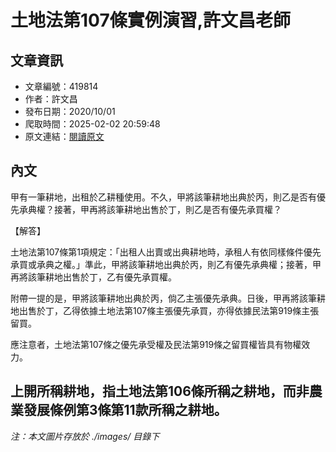 # 土地法第107條實例演習,許文昌老師

## 文章資訊
- 文章編號：419814
- 作者：許文昌
- 發布日期：2020/10/01
- 爬取時間：2025-02-02 20:59:48
- 原文連結：[閱讀原文](https://real-estate.get.com.tw/Columns/detail.aspx?no=419814)

## 內文
甲有一筆耕地，出租於乙耕種使用。不久，甲將該筆耕地出典於丙，則乙是否有優先承典權？接著，甲再將該筆耕地出售於丁，則乙是否有優先承買權？

【解答】

土地法第107條第1項規定：「出租人出賣或出典耕地時，承租人有依同樣條件優先承買或承典之權。」準此，甲將該筆耕地出典於丙，則乙有優先承典權；接著，甲再將該筆耕地出售於丁，乙有優先承買權。

附帶一提的是，甲將該筆耕地出典於丙，倘乙主張優先承典。日後，甲再將該筆耕地出售於丁，乙得依據土地法第107條主張優先承買，亦得依據民法第919條主張留買。

應注意者，土地法第107條之優先承受權及民法第919條之留買權皆具有物權效力。

上開所稱耕地，指土地法第106條所稱之耕地，而非農業發展條例第3條第11款所稱之耕地。
---
*注：本文圖片存放於 ./images/ 目錄下*
